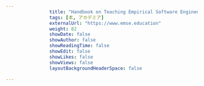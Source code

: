 ---
                title: "Handbook on Teaching Empirical Software Engineering: Online Materials"
                tags: [本, アカデミア]
                externalUrl: "https://www.emse.education"
                weight: 82
                showDate: false
                showAuthor: false
                showReadingTime: false
                showEdit: false
                showLikes: false
                showViews: false
                layoutBackgroundHeaderSpace: false
                ---

